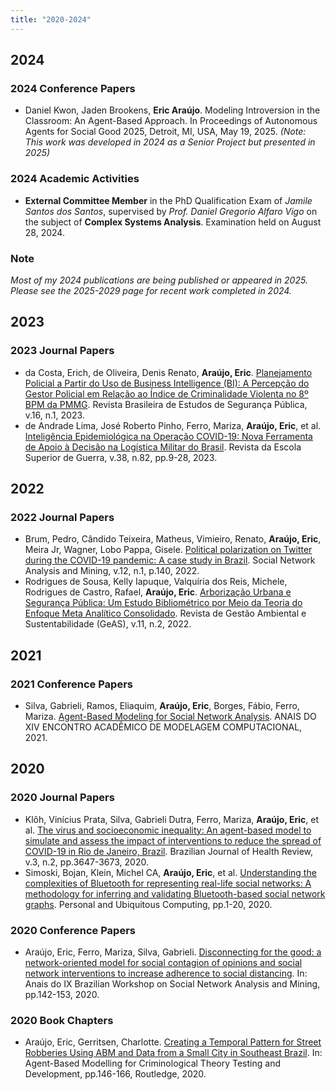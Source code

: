 ```yaml
---
title: "2020-2024"
---
```


## 2024

### 2024 Conference Papers

- Daniel Kwon, Jaden Brookens, **Eric Araújo**. Modeling Introversion in the Classroom: An Agent-Based Approach. In Proceedings of Autonomous Agents for Social Good 2025, Detroit, MI, USA, May 19, 2025. *(Note: This work was developed in 2024 as a Senior Project but presented in 2025)*

### 2024 Academic Activities

- **External Committee Member** in the PhD Qualification Exam of *Jamile Santos dos Santos*, supervised by *Prof. Daniel Gregorio Alfaro Vigo* on the subject of **Complex Systems Analysis**. Examination held on August 28, 2024.

### Note

*Most of my 2024 publications are being published or appeared in 2025. Please see the 2025-2029 page for recent work completed in 2024.*

## 2023

### 2023 Journal Papers

- da Costa, Erich, de Oliveira, Denis Renato, **Araújo, Eric**. [Planejamento Policial a Partir do Uso de Business Intelligence (BI): A Percepção do Gestor Policial em Relação ao Índice de Criminalidade Violenta no 8º BPM da PMMG](https://revista.ebesp.edu.br/index.php/rebesp/article/view/614). Revista Brasileira de Estudos de Segurança Pública, v.16, n.1, 2023.
- de Andrade Lima, José Roberto Pinho, Ferro, Mariza, **Araújo, Eric**, et al. [Inteligência Epidemiológica na Operação COVID-19: Nova Ferramenta de Apoio à Decisão na Logística Militar do Brasil](https://doi.org/10.47240/revistadaesg.v38i82.1250). Revista da Escola Superior de Guerra, v.38, n.82, pp.9-28, 2023.

## 2022

### 2022 Journal Papers

- Brum, Pedro, Cândido Teixeira, Matheus, Vimieiro, Renato, **Araújo, Eric**, Meira Jr, Wagner, Lobo Pappa, Gisele. [Political polarization on Twitter during the COVID-19 pandemic: A case study in Brazil](https://doi.org/10.1007/s13278-022-00949-x). Social Network Analysis and Mining, v.12, n.1, p.140, 2022.
- Rodrigues de Sousa, Kelly Iapuque, Valquíria dos Reis, Michele, Rodrigues de Castro, Rafael, **Araújo, Eric**. [Arborização Urbana e Segurança Pública: Um Estudo Bibliométrico por Meio da Teoria do Enfoque Meta Analítico Consolidado](https://doi.org/10.5585/geas.v11i2.22965). Revista de Gestão Ambiental e Sustentabilidade (GeAS), v.11, n.2, 2022.

## 2021

### 2021 Conference Papers

- Silva, Gabrieli, Ramos, Eliaquim, **Araújo, Eric**, Borges, Fábio, Ferro, Mariza. [Agent-Based Modeling for Social Network Analysis](https://www.eamc.lncc.br/proceedings.html). ANAIS DO XIV ENCONTRO ACADÊMICO DE MODELAGEM COMPUTACIONAL, 2021.

## 2020

### 2020 Journal Papers

- Klôh, Vinícius Prata, Silva, Gabrieli Dutra, Ferro, Mariza, **Araújo, Eric**, et al. [The virus and socioeconomic inequality: An agent-based model to simulate and assess the impact of interventions to reduce the spread of COVID-19 in Rio de Janeiro, Brazil](https://doi.org/10.34119/bjhrv3n2-192). Brazilian Journal of Health Review, v.3, n.2, pp.3647-3673, 2020.
- Simoski, Bojan, Klein, Michel CA, **Araújo, Eric**, et al. [Understanding the complexities of Bluetooth for representing real-life social networks: A methodology for inferring and validating Bluetooth-based social network graphs](https://doi.org/10.1007/s00779-020-01435-x). Personal and Ubiquitous Computing, pp.1-20, 2020.

### 2020 Conference Papers

- Araújo, Eric, Ferro, Mariza, Silva, Gabrieli. [Disconnecting for the good: a network-oriented model for social contagion of opinions and social network interventions to increase adherence to social distancing](https://doi.org/10.5753/brasnam.2020.11170). In: Anais do IX Brazilian Workshop on Social Network Analysis and Mining, pp.142-153, 2020.

### 2020 Book Chapters

- Araújo, Eric, Gerritsen, Charlotte. [Creating a Temporal Pattern for Street Robberies Using ABM and Data from a Small City in Southeast Brazil](https://doi.org/10.4324/9780429277177). In: Agent-Based Modelling for Criminological Theory Testing and Development, pp.146-166, Routledge, 2020.
